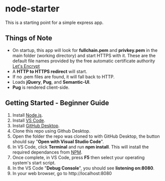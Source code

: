 # node-starter
This is a starting point for a simple express app.

## Things of Note
* On startup, this app will look for **fullchain.pem** and **privkey.pem** in the main folder (working directory) and start HTTPS with it. These are the default file names provided by the free automatic certificate authority [Let's Encrypt](https://letsencrypt.org/)
* A **HTTP to HTTPS redirect** will start.
* If no .pem files are found, it will fall back to HTTP.
* Loads **jQuery**, **Pug**, and **Semantic-UI**.
* **Pug** is rendered client-side.

## Getting Started - Beginner Guide
1. Install [Node.js](https://nodejs.org/en/download/).
2. Install [VS Code](https://code.visualstudio.com/download).
3. Install [GitHub Desktop](https://desktop.github.com/).
4. Clone this repo using Github Desktop.
5. Open the folder the repo was cloned to with GitHub Desktop, the button should say "**Open with Visual Studio Code**".
6. In VS Code, click **Terminal** and run **npm install**. This will install the required dependances from [NPM](https://www.npmjs.com/).
7. Once complete, in VS Code, press **F5** then select your operating system's start script. 
8. In the VS Code "**Debug Console**", you should see **listening on:8080**. 
9. In your web browser, go to http://localhost:8080